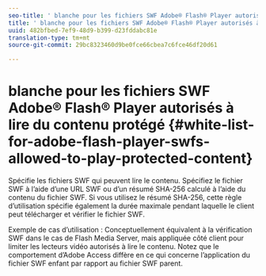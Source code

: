 ```yaml
---
seo-title: ' blanche pour les fichiers SWF Adobe® Flash® Player autorisés à lire du contenu protégé'
title: ' blanche pour les fichiers SWF Adobe® Flash® Player autorisés à lire du contenu protégé'
uuid: 482bfbed-7ef9-48d9-b399-d23fddabc81e
translation-type: tm+mt
source-git-commit: 29bc8323460d9be0fce66cbea7c6fce46df20d61

---
```



#  blanche pour les fichiers SWF Adobe® Flash® Player autorisés à lire du contenu protégé {#white-list-for-adobe-flash-player-swfs-allowed-to-play-protected-content}

Spécifie les fichiers SWF qui peuvent lire le contenu. Spécifiez le fichier SWF à l’aide d’une URL SWF ou d’un résumé SHA-256 calculé à l’aide du contenu du fichier SWF. Si vous utilisez le résumé SHA-256, cette règle d’utilisation spécifie également la durée maximale pendant laquelle le client peut télécharger et vérifier le fichier SWF.

Exemple de cas d’utilisation : Conceptuellement équivalent à la vérification SWF dans le cas de Flash Media Server, mais appliquée côté client pour limiter les lecteurs vidéo autorisés à lire le contenu. Notez que le comportement d’Adobe Access diffère en ce qui concerne l’application du fichier SWF enfant par rapport au fichier SWF parent.

